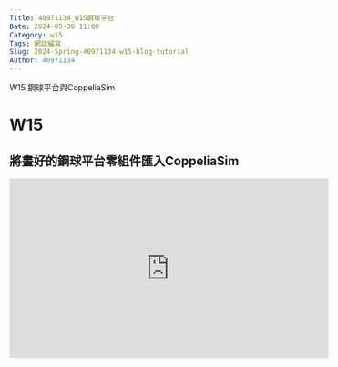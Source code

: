 ```yaml
---
Title: 40971134_W15鋼球平台
Date: 2024-05-30 11:00
Category: w15
Tags: 網誌編寫
Slug: 2024-Spring-40971134-w15-blog-tutorial
Author: 40971134
---
```


W15 鋼球平台與CoppeliaSim

<!-- PELICAN_END_SUMMARY -->

# W15
## 將畫好的鋼球平台零組件匯入CoppeliaSim
<iframe width="560" height="315" src="https://www.youtube.com/embed/eUgukB0efDI?si=J47PNhIFQEzi-3mR" title="YouTube video player" frameborder="0" allow="accelerometer; autoplay; clipboard-write; encrypted-media; gyroscope; picture-in-picture; web-share" referrerpolicy="strict-origin-when-cross-origin" allowfullscreen></iframe>